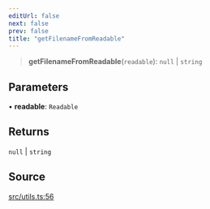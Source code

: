 ```yaml
---
editUrl: false
next: false
prev: false
title: "getFilenameFromReadable"
---
```


> **getFilenameFromReadable**(`readable`): `null` \| `string`

## Parameters

• **readable**: `Readable`

## Returns

`null` \| `string`

## Source

[src/utils.ts:56](https://github.com/eddienubes/sagetest/blob/ce2c7f4/src/utils.ts#L56)

